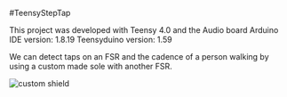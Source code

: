 #TeensyStepTap

This project was developed with Teensy 4.0 and the Audio board 
Arduino IDE version: 1.8.19
Teensyduino version: 1.59

We can detect taps on an FSR and the cadence of a person walking by using a custom made sole with another FSR.

![custom shield](photos/deviceV1 "Custom shield for the Teensy 4.0 and sensors")
